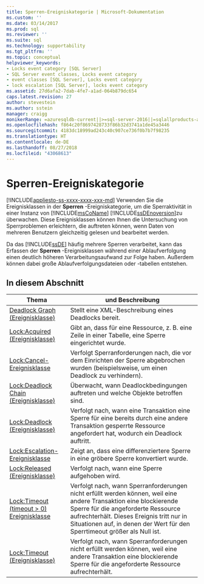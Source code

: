 ```yaml
---
title: Sperren-Ereigniskategorie | Microsoft-Dokumentation
ms.custom: ''
ms.date: 03/14/2017
ms.prod: sql
ms.reviewer: ''
ms.suite: sql
ms.technology: supportability
ms.tgt_pltfrm: ''
ms.topic: conceptual
helpviewer_keywords:
- Locks event category [SQL Server]
- SQL Server event classes, Locks event category
- event classes [SQL Server], Locks event category
- lock escalation [SQL Server], locks event category
ms.assetid: 27d6afa2-7dab-4fe7-a1ad-064b879dc654
caps.latest.revision: 27
author: stevestein
ms.author: sstein
manager: craigg
monikerRange: =azuresqldb-current||>=sql-server-2016||=sqlallproducts-allversions||>=sql-server-linux-2017||=azuresqldb-mi-current
ms.openlocfilehash: f864c20f8697428733f86b32d3741a1de45a3446
ms.sourcegitcommit: 4183dc18999ad243c40c907ce736f0b7b7f98235
ms.translationtype: HT
ms.contentlocale: de-DE
ms.lasthandoff: 08/27/2018
ms.locfileid: "43068613"
---
```

# <a name="locks-event-category"></a>Sperren-Ereigniskategorie
[!INCLUDE[appliesto-ss-xxxx-xxxx-xxx-md](../../includes/appliesto-ss-xxxx-xxxx-xxx-md.md)]
  Verwenden Sie die Ereignisklassen in der **Sperren** -Ereigniskategorie, um die Sperraktivität in einer Instanz von [!INCLUDE[msCoName](../../includes/msconame-md.md)] [!INCLUDE[ssDEnoversion](../../includes/ssdenoversion-md.md)]zu überwachen. Diese Ereignisklassen können Ihnen die Untersuchung von Sperrproblemen erleichtern, die auftreten können, wenn Daten von mehreren Benutzern gleichzeitig gelesen und bearbeitet werden.  
  
 Da das [!INCLUDE[ssDE](../../includes/ssde-md.md)] häufig mehrere Sperren verarbeitet, kann das Erfassen der **Sperren** -Ereignisklassen während einer Ablaufverfolgung einen deutlich höheren Verarbeitungsaufwand zur Folge haben. Außerdem können dabei große Ablaufverfolgungsdateien oder -tabellen entstehen.  
  
## <a name="in-this-section"></a>In diesem Abschnitt  
  
|Thema|und Beschreibung|  
|-----------|-----------------|  
|[Deadlock Graph (Ereignisklasse)](../../relational-databases/event-classes/deadlock-graph-event-class.md)|Stellt eine XML-Beschreibung eines Deadlocks bereit.|  
|[Lock:Acquired (Ereignisklasse)](../../relational-databases/event-classes/lock-acquired-event-class.md)|Gibt an, dass für eine Ressource, z. B. eine Zeile in einer Tabelle, eine Sperre eingerichtet wurde.|  
|[Lock:Cancel-Ereignisklasse](../../relational-databases/event-classes/lock-cancel-event-class.md)|Verfolgt Sperranforderungen nach, die vor dem Einrichten der Sperre abgebrochen wurden (beispielsweise, um einen Deadlock zu verhindern).|  
|[Lock:Deadlock Chain (Ereignisklasse)](../../relational-databases/event-classes/lock-deadlock-chain-event-class.md)|Überwacht, wann Deadlockbedingungen auftreten und welche Objekte betroffen sind.|  
|[Lock:Deadlock (Ereignisklasse)](../../relational-databases/event-classes/lock-deadlock-event-class.md)|Verfolgt nach, wann eine Transaktion eine Sperre für eine bereits durch eine andere Transaktion gesperrte Ressource angefordert hat, wodurch ein Deadlock auftritt.|  
|[Lock:Escalation-Ereignisklasse](../../relational-databases/event-classes/lock-escalation-event-class.md)|Zeigt an, dass eine differenziertere Sperre in eine gröbere Sperre konvertiert wurde.|  
|[Lock:Released (Ereignisklasse)](../../relational-databases/event-classes/lock-released-event-class.md)|Verfolgt nach, wann eine Sperre aufgehoben wird.|  
|[Lock:Timeout &#40;timeout &#62; 0&#41; Ereignisklasse](../../relational-databases/event-classes/lock-timeout-timeout-0-event-class.md)|Verfolgt nach, wann Sperranforderungen nicht erfüllt werden können, weil eine andere Transaktion eine blockierende Sperre für die angeforderte Ressource aufrechterhält. Dieses Ereignis tritt nur in Situationen auf, in denen der Wert für den Sperrtimeout größer als Null ist.|  
|[Lock:Timeout (Ereignisklasse)](../../relational-databases/event-classes/lock-timeout-event-class.md)|Verfolgt nach, wann Sperranforderungen nicht erfüllt werden können, weil eine andere Transaktion eine blockierende Sperre für die angeforderte Ressource aufrechterhält.|  
  
  
